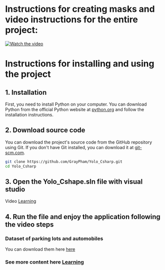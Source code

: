# Instructions for creating masks and video instructions for the entire project:
[![Watch the video](https://img.youtube.com/vi/BbmTvUz0bg8/0.jpg)](https://youtu.be/BbmTvUz0bg8)
# Instructions for installing and using the project

## 1. Installation

First, you need to install Python on your computer. You can download Python from the official Python website at [python.org](https://www.python.org/downloads/) and follow the installation instructions.

## 2. Download source code

You can download the project's source code from the GitHub repository using Git. If you don't have Git installed, you can download it at [git-scm.com](https://git-scm.com/downloads).

```bash
git clone https://github.com/GrayPham/Yolo_Csharp.git
cd Yolo_Csharp
```
## 3. Open the Yolo_Cshape.sln file with visual studio

Video [Learning](https://youtu.be/BbmTvUz0bg8)

## 4. Run the file and enjoy the application following the video steps

### Dataset of parking lots and automobiles
You can download them here [here](https://app.roboflow.com/gray/samplelp-codtp)

### See more content here [Learning](https://www.youtube.com/channel/UC-MH20IhlxDVpUkeAUaGdag?sub_confirmation=1)
